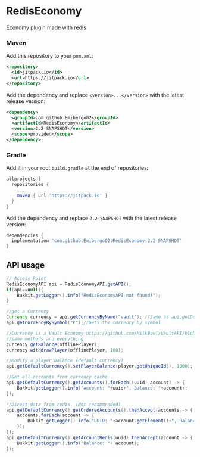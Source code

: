 # RedisEconomy
Economy plugin made with redis

### Maven
Add this repository to your `pom.xml`:
```xml
<repository>
  <id>jitpack.io</id>
  <url>https://jitpack.io</url>
</repository>  
```

Add the dependency and replace `<version>...</version>` with the latest release version:
```xml
<dependency>
  <groupId>com.github.Emibergo02</groupId>
  <artifactId>RedisEconomy</artifactId>
  <version>2.2-SNAPSHOT</version>
  <scope>provided</scope>
</dependency>
```

### Gradle
Add it in your root `build.gradle` at the end of repositories:
```gradle
allprojects {
  repositories {
    ...
    maven { url 'https://jitpack.io' }
  }
}
```

Add the dependency and replace `2.2-SNAPSHOT` with the latest release version:
```gradle
dependencies {
  implementation 'com.github.Emibergo02:RedisEconomy:2.2-SNAPSHOT'
}
```
## API usage

```java
// Access Point
RedisEconomyAPI api = RedisEconomyAPI.getAPI();
if(api==null){
    Bukkit.getLogger().info("RedisEconomyAPI not found!");
}

//get a Currency
Currency currency = api.getCurrencyByName("vault"); //Same as api.getDefaultCurrency()
api.getCurrencyBySymbol("€");//Gets the currency by symbol

//Currency is a Vault Economy https://github.com/MilkBowl/VaultAPI/blob/master/src/main/java/net/milkbowl/vault/economy/Economy.java, 
//same methods and everything
currency.getBalance(offlinePlayer);
currency.withdrawPlayer(offlinePlayer, 100);

//Modify a player balance (default currency)
api.getDefaultCurrency().setPlayerBalance(player.getUniqueId(), 1000);

//Get all accounts from currency cache
api.getDefaultCurrency().getAccounts().forEach((uuid, account) -> {
    Bukkit.getLogger().info("Account: "+uuid+", Balance: "+account);
});

//Direct data from redis. (Not recommended)
api.getDefaultCurrency().getOrderedAccounts().thenAccept(accounts -> {
    accounts.forEach(account -> {
        Bukkit.getLogger().info("UUID: "+account.getElement()+", Balance: "+account.getScore());
    });
});
api.getDefaultCurrency().getAccountRedis(uuid).thenAccept(account -> {
    Bukkit.getLogger().info("Balance: "+ account);
});
```
